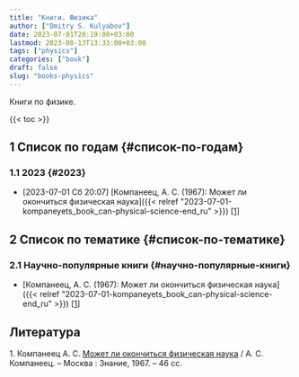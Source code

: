 ```yaml
---
title: "Книги. Физика"
author: ["Dmitry S. Kulyabov"]
date: 2023-07-01T20:19:00+03:00
lastmod: 2023-08-13T13:33:00+03:00
tags: ["physics"]
categories: ["book"]
draft: false
slug: "books-physics"
---
```


Книги по физике.

<!--more-->

{{< toc >}}


## <span class="section-num">1</span> Список по годам {#список-по-годам}


### <span class="section-num">1.1</span> 2023 {#2023}

-   <span class="timestamp-wrapper"><span class="timestamp">[2023-07-01 Сб 20:07] </span></span> [Компанеец, А. С. (1967): Может ли окончиться физическая наука]({{< relref "2023-07-01-kompaneyets_book_can-physical-science-end_ru" >}}) [<a href="#citeproc_bib_item_1">1</a>]


## <span class="section-num">2</span> Список по тематике {#список-по-тематике}


### <span class="section-num">2.1</span> Научно-популярные книги {#научно-популярные-книги}

-   [Компанеец, А. С. (1967): Может ли окончиться физическая наука]({{< relref "2023-07-01-kompaneyets_book_can-physical-science-end_ru" >}}) [<a href="#citeproc_bib_item_1">1</a>]

## Литература

<div class="csl-bib-body">
  <div class="csl-entry"><a id="citeproc_bib_item_1"></a>1.	Компанеец А. С. <a href="https://libgen.is/book/index.php?md5=5230B7537F31F23C3AEBA260F7EBBC7C">Может ли окончиться физическая наука</a> / А. С.  Компанеец. – Москва : Знание, 1967. – 46 сс.</div>
</div>

